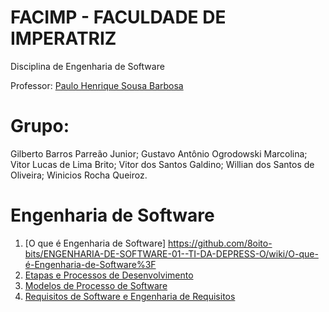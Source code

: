 # FACIMP - FACULDADE DE IMPERATRIZ

Disciplina de Engenharia de Software

Professor: 
[Paulo Henrique Sousa Barbosa](https://github.com/agenteph)

# Grupo: 
Gilberto Barros Parreão Junior;
Gustavo Antônio Ogrodowski Marcolina;
Vitor Lucas de Lima Brito;
Vitor dos Santos Galdino;
Willian dos Santos de Oliveira;
Winicios Rocha Queiroz.

       

# Engenharia de Software

1. [O que é Engenharia de Software] https://github.com/8oito-bits/ENGENHARIA-DE-SOFTWARE-01--TI-DA-DEPRESS-O/wiki/O-que-é-Engenharia-de-Software%3F
2. [Etapas e Processos de Desenvolvimento](https://github.com/8oito-bits/ENGENHARIA-DE-SOFTWARE-01--TI-DA-DEPRESS-O/wiki/Etapas-e-Processos-de-Desenvolvimento)
3. [Modelos de Processo de Software](https://github.com/8oito-bits/ENGENHARIA-DE-SOFTWARE-01--TI-DA-DEPRESS-O/wiki/Modelos-de-Processo-de-Software)
4. [Requisitos de Software e Engenharia de Requisitos](https://github.com/8oito-bits/ENGENHARIA-DE-SOFTWARE-01--TI-DA-DEPRESS-O/wiki/Requisitos-de-Software-e-Engenharia-de-Requisitos)
